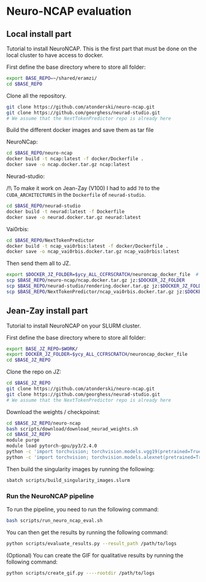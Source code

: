 # Neuro-NCAP evaluation

## Local install part

Tutorial to install NeuroNCAP. This is the first part that must be done on the local cluster to have access to docker.

First define the base directory where to store all folder:

```bash
export BASE_REPO=~/shared/eramzi/
cd $BASE_REPO
```

Clone all the repository.

```bash
git clone https://github.com/atonderski/neuro-ncap.git
git clone https://github.com/georghess/neurad-studio.git
# We assume that the NextTokenPredictor repo is already here
```

Build the different docker images and save them as tar file

NeuroNCap:

```bash
cd $BASE_REPO/neuro-ncap
docker build -t ncap:latest -f docker/Dockerfile .
docker save -o ncap.docker.tar.gz ncap:latest
```

Neurad-studio:

/!\ To make it work on Jean-Zay (V100) I had to add `70` to the `CUDA_ARCHITECTURES` in the `Dockerfile` of `neurad-studio`.

```bash
cd $BASE_REPO/neurad-studio
docker build -t neurad:latest -f Dockerfile
docker save -o neurad.docker.tar.gz neurad:latest
```

Vai0rbis:

```bash
cd $BASE_REPO/NextTokenPredictor
docker build -t ncap_vai0rbis:latest -f docker/Dockerfile .
docker save -o ncap_vai0rbis.docker.tar.gz ncap_vai0rbis:latest
```

Then send them all to JZ.

```bash
export $DOCKER_JZ_FOLDER=$ycy_ALL_CCFRSCRATCH/neuroncap_docker_file  # you need to define this
scp $BASE_REPO/neuro-ncap/ncap.docker.tar.gz jz:$DOCKER_JZ_FOLDER
scp $BASE_REPO/neurad-studio/rendering.docker.tar.gz jz:$DOCKER_JZ_FOLDER
scp $BASE_REPO/NextTokenPredictor/ncap_vai0rbis.docker.tar.gz jz:$DOCKER_JZ_FOLDER
```

## Jean-Zay install part

Tutorial to install NeuroNCAP on your SLURM cluster.

First define the base directory where to store all folder:

```bash
export BASE_JZ_REPO=$WORK/
export DOCKER_JZ_FOLDER=$ycy_ALL_CCFRSCRATCH/neuroncap_docker_file
cd $BASE_JZ_REPO
```

Clone the repo on JZ:

```bash
cd $BASE_JZ_REPO
git clone https://github.com/atonderski/neuro-ncap.git
git clone https://github.com/georghess/neurad-studio.git
# We assume that the NextTokenPredictor repo is already here
```

Download the weights / checkpoinst:

```bash
cd $BASE_JZ_REPO/neuro-ncap
bash scripts/download/download_neurad_weights.sh
cd $BASE_JZ_REPO
module purge
module load pytorch-gpu/py3/2.4.0
python -c 'import torchvision; torchvision.models.vgg19(pretrained=True)'
python -c 'import torchvision; torchvision.models.alexnet(pretrained=True)'
```

Then build the singularity images by running the following:

```bash
sbatch scripts/build_singularity_images.slurm
```

### Run the NeuroNCAP pipeline

To run the pipeline, you need to run the following command:

```bash
bash scripts/run_neuro_ncap_eval.sh
```

You can then get the results by running the following command:

```bash
python scripts/evaluate_results.py --result_path /path/to/logs
```

(Optional) You can create the GIF for qualitative results by running the following command:

```bash
python scripts/create_gif.py ----rootdir /path/to/logs
```
